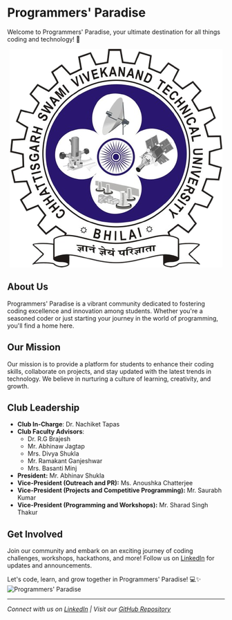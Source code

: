 # Programmers' Paradise

Welcome to Programmers' Paradise, your ultimate destination for all things coding and technology! 🚀

<p align="center">
  <img src=CSVTU_IMG.png alt="Grid Image">
</p>


## About Us

Programmers' Paradise is a vibrant community dedicated to fostering coding excellence and innovation among students. Whether you're a seasoned coder or just starting your journey in the world of programming, you'll find a home here.

## Our Mission

Our mission is to provide a platform for students to enhance their coding skills, collaborate on projects, and stay updated with the latest trends in technology. We believe in nurturing a culture of learning, creativity, and growth.

## Club Leadership

- **Club In-Charge**: Dr. Nachiket Tapas
- **Club Faculty Advisors**:
  - Dr. R.G Brajesh
  - Mr. Abhinaw Jagtap
  - Mrs. Divya Shukla
  - Mr. Ramakant Ganjeshwar
  - Mrs. Basanti Minj
- **President:** Mr. Abhinav Shukla
- **Vice-President (Outreach and PR):** Ms. Anoushka Chatterjee
- **Vice-President (Projects and Competitive Programming):** Mr. Saurabh Kumar
- **Vice-President (Programming and Workshops):** Mr. Sharad Singh Thakur

## Get Involved

Join our community and embark on an exciting journey of coding challenges, workshops, hackathons, and more! Follow us on [LinkedIn](https://www.linkedin.com/company/programmers-paradise-csvtu/) for updates and announcements.

Let's code, learn, and grow together in Programmers' Paradise! 💻✨
![Programmers' Paradise](https://github.com/Programmers-Paradise/Member-Selection-Test/blob/main/6613a282ad4b8.jpg)

---

*Connect with us on [LinkedIn](https://www.linkedin.com/company/programmers-paradise-csvtu/) | Visit our [GitHub Repository](https://github.com/Programmers-Paradise)*
